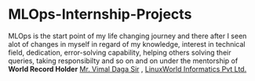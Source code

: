 # MLOps-Internship-Projects
  MLOps is the start point of my life changing journey and there after I seen alot of changes in myself in regard of my knowledge, interest in technical field, dedication, error-solving capability, helping others solving their queries, taking responsibilty and so on and on under the mentorship of <b>World Record Holder</b> <a href = "https://www.linkedin.com/in/vimaldaga/">Mr. Vimal Daga Sir</a> , <a href= "http://www.linuxworldindia.org/">LinuxWorld Informatics Pvt Ltd.</a> 
